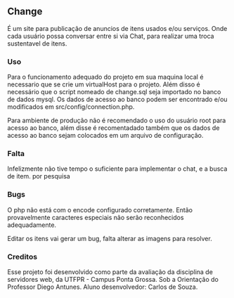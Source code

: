 ## Change
É um site para publicação de anuncios de itens usados e/ou serviços.
Onde cada usuário possa conversar entre si via Chat, para realizar uma troca sustentavel de itens.

### Uso
Para o funcionamento adequado do projeto em sua maquina local é necessario que se crie um virtualHost para o projeto.
Além disso é necessário que o script nomeado de change.sql seja importado no banco de dados mysql.
Os dados de acesso ao banco podem ser encontrado e/ou modificados em src/config/connection.php.

Para ambiente de produção não é recomendado o uso do usuário root para acesso ao banco,
além disse é recomentadado também que os dados de acesso ao banco sejam colocados em um arquivo de configuração.

### Falta
Infelizmente não tive tempo o suficiente para implementar o chat, e a busca de item. por pesquisa

### Bugs
O php não está com o encode configurado corretamente. Então provavelmente caracteres especiais não serão reconhecidos adequadamente.
 
Editar os itens vai gerar um bug, falta alterar as imagens para resolver.

### Creditos
Esse projeto foi desenvolvido como parte da avaliação da disciplina de servidores web, da UTFPR - Campus Ponta Grossa. Sob a Orientação do Professor Diego Antunes.
Aluno desenvolvedor: Carlos de Souza.